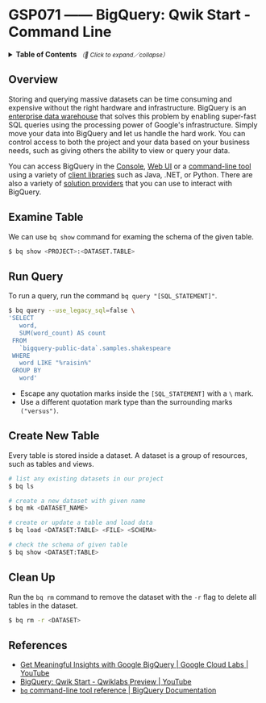 # GSP071 —— BigQuery: Qwik Start - Command Line

<details>
  <summary>
    <strong>Table of Contents</strong>
    <small><em>（🔎 Click to expand／collapse）</em></small>
  </summary>

- [Overview](#overview)
- [Examine Table](#examine-table)
- [Run Query](#run-query)
- [Create New Table](#create-new-table)
- [Clean Up](#clean-up)
- [References](#references)

</details>

## Overview

Storing and querying massive datasets can be time consuming and expensive without the right hardware and infrastructure. BigQuery is an [enterprise data warehouse](https://cloud.google.com/solutions/bigquery-data-warehouse) that solves this problem by enabling super-fast SQL queries using the processing power of Google's infrastructure. Simply move your data into BigQuery and let us handle the hard work. You can control access to both the project and your data based on your business needs, such as giving others the ability to view or query your data.

You can access BigQuery in the [Console](https://cloud.google.com/bigquery/docs/quickstarts/quickstart-web-ui), [Web UI](https://console.cloud.google.com/bigquery?utm_source=bqui&utm_medium=link&utm_campaign=classic&project=cloud-solutions-group) or a [command-line tool](https://cloud.google.com/bigquery/docs/bq-command-line-tool) using a variety of [client libraries](https://cloud.google.com/bigquery/docs/reference/libraries) such as Java, .NET, or Python. There are also a variety of [solution providers](https://cloud.google.com/bigquery) that you can use to interact with BigQuery.

## Examine Table

We can use `bq show` command for examing the schema of the given table.

```bash
$ bq show <PROJECT>:<DATASET.TABLE>
```

## Run Query

To run a query, run the command `bq query "[SQL_STATEMENT]"`.

```bash
$ bq query --use_legacy_sql=false \
'SELECT
   word,
   SUM(word_count) AS count
 FROM
   `bigquery-public-data`.samples.shakespeare
 WHERE
   word LIKE "%raisin%"
 GROUP BY
   word'
```

- Escape any quotation marks inside the `[SQL_STATEMENT]` with a `\` mark.
- Use a different quotation mark type than the surrounding marks `("versus")`.

## Create New Table

Every table is stored inside a dataset. A dataset is a group of resources, such as tables and views.

```bash
# list any existing datasets in our project
$ bq ls

# create a new dataset with given name
$ bq mk <DATASET_NAME>

# create or update a table and load data
$ bq load <DATASET:TABLE> <FILE> <SCHEMA>

# check the schema of given table
$ bq show <DATASET:TABLE>
```

## Clean Up

Run the `bq rm` command to remove the dataset with the `-r` flag to delete all tables in the dataset.

```bash
$ bq rm -r <DATASET>
```

## References

- [Get Meaningful Insights with Google BigQuery | Google Cloud Labs | YouTube](https://www.youtube.com/watch?v=rwZsPjCTkhw)
- [BigQuery: Qwik Start - Qwiklabs Preview | YouTube](https://www.youtube.com/watch?v=dOpNxH64JIU)
- [`bq` command-line tool reference | BigQuery Documentation](https://cloud.google.com/bigquery/docs/reference/bq-cli-reference)